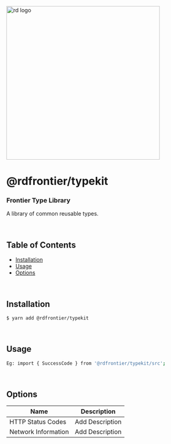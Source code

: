 
<div align="left">
  <br/>
  <a href="https://www.realdecoy.com/jamaica/" title="REALDECOY">
    <img width=400px src="https://www.realdecoy.com/wp-content/uploads/2019/02/Realdecoy-logo-transparent.png" alt="rd logo">
  </a>
  <br/>
</div>

# @rdfrontier/typekit

### Frontier Type Library
A library of common reusable types. 


&nbsp;
&nbsp;
&nbsp;
<!-- custom-toc -->
## Table of Contents

* [Installation](#install)
* [Usage](#usage)
* [Options](#options)
<!-- custom-tocstop -->

&nbsp;
&nbsp;
&nbsp;
&nbsp;

## Installation

```sh
$ yarn add @rdfrontier/typekit
```

&nbsp;
&nbsp;

## Usage

```sh
Eg: import { SuccessCode } from '@rdfrontier/typekit/src';
```


&nbsp;
&nbsp;

## Options

| Name | Description  | 
| --- | ------------- | 
| HTTP Status Codes     | Add Description                                        |
| Network Information   | Add Description                                        |

&nbsp;
&nbsp;
